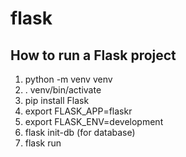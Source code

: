 # flask

## How to run a Flask project

1. python -m venv venv
2. . venv/bin/activate
3. pip install Flask
3. export FLASK_APP=flaskr
4. export FLASK_ENV=development
5. flask init-db (for database)
6. flask run
